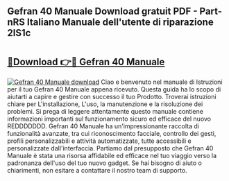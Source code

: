## Gefran 40 Manuale Download gratuit PDF - Part-nRS Italiano Manuale dell'utente di riparazione 2lS1c

# <h2><a href="http://dfgds1.blite.top/?on=Gefran+40+Manuale">🔗Download 👉🔴 Gefran 40 Manuale</a></h2>

[![Gefran 40 Manuale download](https://i.imgur.com/lujVjoI.png)](http://dfgds1.blite.top/?on=Gefran+40+Manuale)
Ciao e benvenuto nel manuale di Istruzioni per il tuo Gefran 40 Manuale appena ricevuto. Questa guida ha lo scopo di aiutarti a capire e gestire con successo il tuo Prodotto. Troverai istruzioni chiare per L'installazione, L'uso, la manutenzione e la risoluzione dei problemi. Si prega di leggere attentamente questo manuale contiene informazioni importanti sul funzionamento sicuro ed efficace del nuovo REDDDDDDD. Gefran 40 Manuale ha un'impressionante raccolta di funzionalità avanzate, tra cui riconoscimento facciale, controllo dei gesti, profili personalizzabili e attività automatizzate, tutte accessibili e personalizzate dall'interfaccia. Partiamo dal presupposto che Gefran 40 Manuale è stata una risorsa affidabile ed efficace nel tuo viaggio verso la padronanza dell'uso del tuo nuovo gadget. Se hai bisogno di aiuto o chiarimenti, non esitare a contattare il nostro team di supporto.
